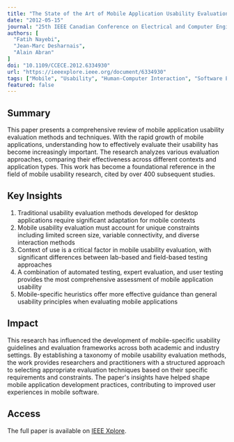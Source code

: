 ```yaml
---
title: "The State of the Art of Mobile Application Usability Evaluation"
date: "2012-05-15"
journal: "25th IEEE Canadian Conference on Electrical and Computer Engineering"
authors: [
  "Fatih Nayebi",
  "Jean-Marc Desharnais",
  "Alain Abran"
]
doi: "10.1109/CCECE.2012.6334930"
url: "https://ieeexplore.ieee.org/document/6334930"
tags: ["Mobile", "Usability", "Human-Computer Interaction", "Software Engineering"]
featured: false
---
```


## Summary

This paper presents a comprehensive review of mobile application usability evaluation methods and techniques. With the rapid growth of mobile applications, understanding how to effectively evaluate their usability has become increasingly important. The research analyzes various evaluation approaches, comparing their effectiveness across different contexts and application types. This work has become a foundational reference in the field of mobile usability research, cited by over 400 subsequent studies.

## Key Insights

1. Traditional usability evaluation methods developed for desktop applications require significant adaptation for mobile contexts
2. Mobile usability evaluation must account for unique constraints including limited screen size, variable connectivity, and diverse interaction methods
3. Context of use is a critical factor in mobile usability evaluation, with significant differences between lab-based and field-based testing approaches
4. A combination of automated testing, expert evaluation, and user testing provides the most comprehensive assessment of mobile application usability
5. Mobile-specific heuristics offer more effective guidance than general usability principles when evaluating mobile applications

## Impact

This research has influenced the development of mobile-specific usability guidelines and evaluation frameworks across both academic and industry settings. By establishing a taxonomy of mobile usability evaluation methods, the work provides researchers and practitioners with a structured approach to selecting appropriate evaluation techniques based on their specific requirements and constraints. The paper's insights have helped shape mobile application development practices, contributing to improved user experiences in mobile software.

## Access

The full paper is available on [IEEE Xplore](https://ieeexplore.ieee.org/document/6334930). 